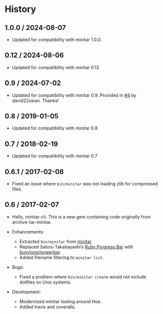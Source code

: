 # History

## 1.0.0 / 2024-08-07

- Updated for compatibility with minitar 1.0.0.

## 0.12 / 2024-08-06

- Updated for compatibility with minitar 0.12.

## 0.9 / 2024-07-02

- Updated for compatibility with minitar 0.9. Provided in [#4][#4] by
  david22swan. Thanks!

## 0.8 / 2019-01-05

- Updated for compatibility with minitar 0.8

## 0.7 / 2018-02-19

- Updated for compatibility with minitar 0.7

## 0.6.1 / 2017-02-08

- Fixed an issue where `bin/minitar` was not loading zlib for compressed files.

## 0.6 / 2017-02-07

- Hello, minitar-cli. This is a new gem containing code originally from
  archive-tar-minitar.

- Enhancements:

  - Extracted `bin/minitar` from [minitar][minitar].
  - Replaced Satoru Takabayashi’s [Ruby Progress Bar][Ruby Progress Bar] with
    [busyloop/powerbar][busyloop/powerbar].
  - Added filename filtering to `minitar list`.

- Bugs:

  - Fixed a problem where `bin/minitar create` would not include dotfiles on
    Unix systems.

- Development:

  - Modernized minitar tooling around Hoe.
  - Added travis and coveralls.

[minitar]: https://github.com/halostatue/minitar
[Ruby Progress Bar]: https://namazu.org/~satoru/ruby-progressbar/
[busyloop/powerbar]: https://github.com/busyloop/powerbar
[#4]: https://github.com/halostatue/minitar-cli/pull/4
